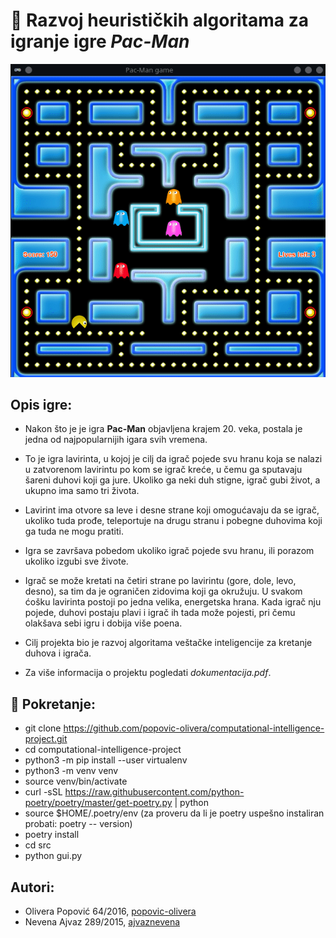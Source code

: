 # :robot: Razvoj heurističkih algoritama za igranje igre *Pac-Man*

![Gif igre](screenshots/game.gif)

## Opis igre:

- Nakon što je je igra **Pac-Man** objavljena krajem 20. veka, postala je jedna od najpopularnijih igara svih vremena. 

- To je igra lavirinta, u kojoj je cilj da igrač pojede svu hranu koja se nalazi u zatvorenom lavirintu po kom se igrač kreće, u čemu ga sputavaju šareni duhovi koji ga jure. Ukoliko ga neki duh stigne, igrač gubi život, a ukupno ima samo tri života. 

- Lavirint ima otvore sa leve i desne strane koji omogućavaju da se igrač, ukoliko tuda prođe, teleportuje na drugu stranu i pobegne duhovima koji ga tuda ne mogu pratiti.

- Igra se završava pobedom ukoliko igrač pojede svu hranu, ili porazom ukoliko izgubi sve živote. 

- Igrač se može kretati na četiri strane po lavirintu (gore, dole, levo, desno), sa tim da je ograničen zidovima koji ga okružuju. U svakom ćošku lavirinta postoji po jedna velika, energetska hrana. Kada igrač nju pojede, duhovi postaju plavi i igrač ih tada može pojesti, pri čemu olakšava sebi igru i dobija više poena.

- Cilj projekta bio je razvoj algoritama veštačke inteligencije za kretanje duhova i igrača.

- Za više informacija o projektu pogledati *dokumentacija.pdf*.

## :hammer: Pokretanje:

- git clone https://github.com/popovic-olivera/computational-intelligence-project.git
- cd computational-intelligence-project
- python3 -m pip install --user virtualenv
- python3 -m venv venv
- source venv/bin/activate
- curl -sSL https://raw.githubusercontent.com/python-poetry/poetry/master/get-poetry.py | python
- source $HOME/.poetry/env (za proveru da li je poetry uspešno instaliran probati: poetry -- version)
- poetry install 
- cd src
- python gui.py


## Autori:

- Olivera Popović 64/2016,  [popovic-olivera](https://github.com/popovic-olivera)
- Nevena Ajvaz 289/2015,  [ajvaznevena](https://github.com/ajvaznevena)

